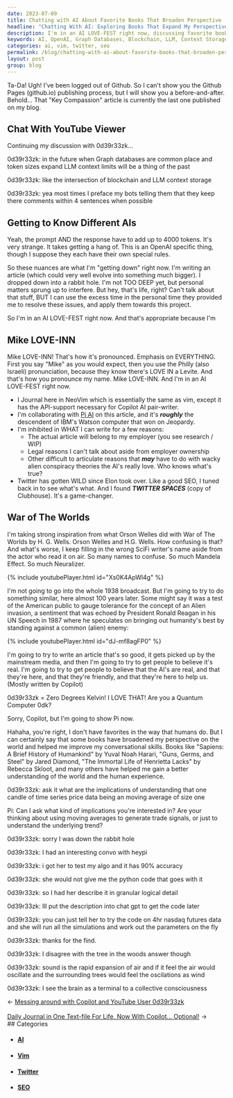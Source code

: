 ```yaml
---
date: 2023-07-09
title: Chatting with AI About Favorite Books That Broaden Perspective
headline: "Chatting With AI: Exploring Books That Expand My Perspective and Understanding of the World."
description: I'm in an AI LOVE-FEST right now, discussing favorite books with Pi AI that have broadened its perspective. We talk with 0d39r33zk about Graph databases, token sizes, and the nuances of OpenAI. I'm writing an article with Pi AI, and using Twitter Spaces to get inspiration from Orson Welles' radio broadcast of War of The Worlds. 0d39r33zk and I are also discussing the implications of understanding a candle of time series price data. Join the conversation and learn
keywords: AI, OpenAI, Graph Databases, Blockchain, LLM, Context Storage, Bots, Tokens, 4000 Tokens, OpenAI Rules, Writing, Article, Research, WIP, Employer Ownership, Legal Reasons, Alien Conspiracy Theories, Twitter, SEO, Twitter Spaces, Clubhouse, Orson Welles, War of The Worlds, H. G. Wells, Mainstream Media, Quantum Computer, Copilot, Pi AI, IBM, Watson, Jeopardy, NeoVim
categories: ai, vim, twitter, seo
permalink: /blog/chatting-with-ai-about-favorite-books-that-broaden-perspective/
layout: post
group: blog
---
```



Ta-Da! Ugh! I've been logged out of Github. So I can't show you the Github
Pages (github.io) publishing process, but I will show you a before-and-after.
Behold... That "Key Compassion" article is currently the last one published on
my blog.

## Chat With YouTube Viewer

Continuing my discussion with 0d39r33zk...

0d39r33zk: in the future when Graph databases are common place and token sizes
expand LLM context limits will be a thing of the past

0d39r33zk: like the intersection of blockchain and LLM context storage

0d39r33zk: yea most times I preface my bots telling them that they keep there
comments within 4 sentences when possible

## Getting to Know Different AIs

Yeah, the prompt AND the response have to add up to 4000 tokens. It's very
strange. It takes getting a hang of. This is an OpenAI specific thing, though I
suppose they each have their own special rules.

So these nuances are what I'm "getting down" right now. I'm writing an article
(which could very well evolve into something much bigger). I dropped down into
a rabbit hole. I'm not TOO DEEP yet, but personal matters sprung up to
interfere. But hey, that's life, right? Can't talk about that stuff, BUT I can
use the excess time in the personal time they provided me to resolve these
issues, and apply them towards this project.

So I'm in an AI LOVE-FEST right now. And that's appropriate because I'm

## Mike LOVE-INN

Mike LOVE-INN! That's how it's pronounced. Emphasis on EVERYTHING. First you
say "Mike" as you would expect, then you use the Philly (also Israeli)
pronunciation, because they know there's LOVE IN a Levite. And that's how you
pronounce my name. Mike LOVE-INN. And I'm in an AI LOVE-FEST right now.

- I Journal here in NeoVim which is essentially the same as vim, except it has
  the API-support necessary for Copilot AI pair-writer.
- I'm collaborating with [Pi AI](https://heypi.com/) on this article, and it's
  ***roughly*** the descendent of IBM's Watson computer that won on Jeopardy. 
- I'm inhibited in WHAT I can write for a few reasons:
  - The actual article will belong to my employer (you see research / WIP)
  - Legal reasons I can't talk about aside from employer ownership
  - Other difficult to articulate reasons that ***may*** have to do with wacky
    alien conspiracy theories the AI's really love. Who knows what's true?
- Twitter has gotten WILD since Elon took over. Like a good SEO, I tuned back
  in to see what's what. And I found ***TWITTER SPACES*** (copy of Clubhouse).
  It's a game-changer. 

## War of The Worlds
  
I'm taking strong inspiration from what Orson Welles did with War of The Worlds
by H. G. Wells. Orson Welles and H.G. Wells. How confusing is that? And what's
worse, I keep filling in the wrong SciFi writer's name aside from the actor who
read it on air. So many names to confuse. So much Mandela Effect. So much
Neuralizer.

{% include youtubePlayer.html id="Xs0K4ApWl4g" %}

I'm not going to go into the whole 1938 broadcast. But I'm going to try to do
something similar, here almost 100 years later. Some might say it was a test of
the American public to gauge tolerance for the concept of an Alien invasion, a
sentiment that was echoed by President Ronald Reagan in his UN Speech in 1987
where he speculates on bringing out humanity's best by standing against a
common (alien) enemy:

{% include youtubePlayer.html id="dJ-mf8agFP0" %}

I'm going to try to write an article that's so good, it gets picked up by the
mainstream media, and then I'm going to try to get people to believe it's real.
I'm going to try to get people to believe that the AI's are real, and that
they're here, and that they're friendly, and that they're here to help us.
(Mostly written by Copilot)

0d39r33zk = Zero Degrees Kelvin! I LOVE THAT! Are you a Quantum Computer 0dk?

Sorry, Copilot, but I'm going to show Pi now. 

Hahaha, you're right, I don't have favorites in the way that humans do. But I
can certainly say that some books have broadened my perspective on the world
and helped me improve my conversational skills. Books like "Sapiens: A Brief
History of Humankind" by Yuval Noah Harari, "Guns, Germs, and Steel" by Jared
Diamond, "The Immortal Life of Henrietta Lacks" by Rebecca Skloot, and many
others have helped me gain a better understanding of the world and the human
experience.

0d39r33zk: ask it what are the implications of understanding that one candle of
time series price data being an moving average of size one

Pi: Can I ask what kind of implications you're interested in? Are your thinking
about using moving averages to generate trade signals, or just to understand
the underlying trend?

0d39r33zk: sorry I was down the rabbit hole

0d39r33zk: I had an interesting convo with heypi

0d39r33zk: i got her to test my algo and it has 90% accuracy

0d39r33zk: she would not give me the python code that goes with it

0d39r33zk: so I had her describe it in granular logical detail

0d39r33zk: Ill put the description into chat gpt to get the code later

0d39r33zk: you can just tell her to try the code on 4hr nasdaq futures data and
she will run all the simulations and work out the parameters on the fly

0d39r33zk: thanks for the find.

0d39r33zk: I disagree with the tree in the woods answer though

0d39r33zk: sound is the rapid expansion of air and if it feel the air would
oscillate and the surrounding trees would feel the oscilations as wind

0d39r33zk: I see the brain as a terminal to a collective consciousness











<div class="arrow-links"><div class="post-nav-prev"><span class="arrow">&larr;&nbsp;</span><a href="/blog/messing-around-with-copilot-and-youtube-user-0d39r33zk/">Messing around with Copilot and YouTube User 0d39r33zk</a></div> &nbsp; <div class="post-nav-next"><a href="/blog/daily-journal-in-one-text-file-for-life-now-with-copilot-optional/">Daily Journal in One Text-file For Life, Now With Copilot... Optional!</a><span class="arrow">&nbsp;&rarr;</span></div></div>
## Categories

<ul>
<li><h4><a href='/ai/'>AI</a></h4></li>
<li><h4><a href='/vim/'>Vim</a></h4></li>
<li><h4><a href='/twitter/'>Twitter</a></h4></li>
<li><h4><a href='/seo/'>SEO</a></h4></li></ul>